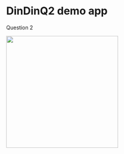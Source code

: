 # DinDinQ2 demo app

Question 2

<img width="300" src="https://user-images.githubusercontent.com/8748833/160296668-f4447b36-8879-4a19-9253-1083a1399028.png"/>
